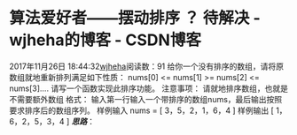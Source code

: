 # 算法爱好者——摆动排序 ？ 待解决 - wjheha的博客 - CSDN博客
2017年11月26日 18:44:32[wjheha](https://me.csdn.net/wjheha)阅读数：91
给你一个没有排序的数组，请将原数组就地重新排列满足如下性质： 
nums[0] <= nums[1] >= nums[2] <= nums[3]…. 
请写一个函数实现此排序功能。 
注意事项： 
请就地排序数组，也就是不需要额外数组
格式：
输入第一行输入一个带排序的数组nums，最后输出按照要求排序后的数组序列。
样例输入
nums = [ 3，5，2，1，6，4 ] 
样例输出
[ 1，6，2，5，3，4 ]
***思路***：
